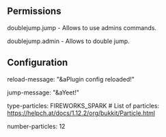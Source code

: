 ## Permissions

doublejump.jump - Allows to use admins commands.

doublejump.admin - Allows to double jump.

## Configuration
reload-message: "&aPlugin config reloaded!"

jump-message: "&aYeet!"

type-particles: FIREWORKS_SPARK # List of particles: https://helpch.at/docs/1.12.2/org/bukkit/Particle.html

number-particles: 12
